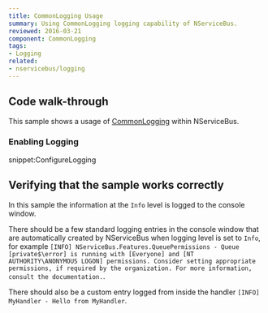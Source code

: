 ```yaml
---
title: CommonLogging Usage
summary: Using CommonLogging logging capability of NServiceBus.
reviewed: 2016-03-21
component: CommonLogging
tags:
- Logging
related:
- nservicebus/logging
---
```



## Code walk-through

This sample shows a usage of [CommonLogging](http://netcommon.sourceforge.net/) within NServiceBus.


### Enabling Logging

snippet:ConfigureLogging


## Verifying that the sample works correctly

In this sample the information at the `Info` level is logged to the console window. 

There should be a few standard logging entries in the console window that are automatically created by NServiceBus when logging level is set to `Info`, for example `[INFO] NServiceBus.Features.QueuePermissions - Queue [private$\error] is running with [Everyone] and [NT AUTHORITY\ANONYMOUS LOGON] permissions. Consider setting appropriate permissions, if required by the organization. For more information, consult the documentation.`. 

There should also be a custom entry logged from inside the handler `[INFO]  MyHandler - Hello from MyHandler`.